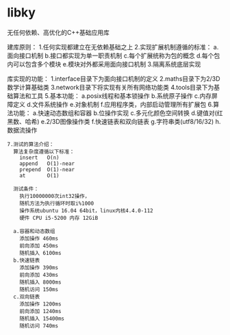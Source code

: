 # libky
无任何依赖、高优化的C++基础应用库

建库原则：
    1.任何实现都建立在无依赖基础之上
    2.实现扩展机制遵循的标准：
      a.面向接口机制
      b.接口都实现为单一职责机制
      c.每个扩展统称为包的概念
      d.每个包内可以包含多个模块
      e.模块对外都采用面向接口机制
    3.隔离系统底层实现

库实现的功能：
    1.interface目录下为面向接口机制的定义
    2.maths目录下为2/3D数学计算基础类
    3.network目录下将实现有关所有网络功能类
    4.tools目录下为基础算法和工具
    5.基本功能：
      a.posix线程和基本锁操作
      b.系统原子操作
      c.内存屏障定义
      d.文件系统操作
      e.对象机制
      f.应用程序类，内部启动管理所有扩展包
    6.算法功能：
      a.快速动态数组和容器
      b.位操作实现
      c.多元化颜色空间转换
      d.键值对(红黑数、哈希)
      e.2/3D图像操作类
      f.快速链表和双向链表
      g.字符串类(utf8/16/32)
      h.数据流操作

    7.测试的算法介绍：
      算法复杂度遵循以下标准：
        insert   O(n)
        append   O(1)-near
        prepend  O(1)-near
        at       O(1)

      测试条件：
        执行10000000次int32操作，
        随机方法为执行循环时取i%1000
        操作系统ubuntu 16.04 64bit，linux内核4.4.0-112
        硬件 CPU i5-5200 内存 12GiB

      a.容器和动态数组
        添加操作 460ms
        前向添加 450ms
        随机插入 6100ms
      b.快速链表
        添加操作 390ms
        前向添加 430ms
        随机插入 8000ms
        随机访问 150ms
      c.双向链表
        添加操作 1200ms
        前向添加 1240ms
        随机插入 15400ms
        随机访问 740ms
        
